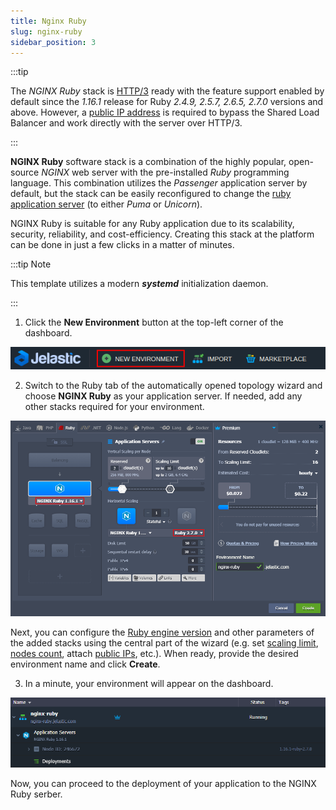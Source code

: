 ```yaml
---
title: Nginx Ruby
slug: nginx-ruby
sidebar_position: 3
---
```


<!-- ## NGINX Ruby -->

:::tip

The _NGINX Ruby_ stack is [HTTP/3](/application-setting/external-access-to-applications/http3-support#http3-quic-support) ready with the feature support enabled by default since the _1.16.1_ release for Ruby _2.4.9, 2.5.7, 2.6.5, 2.7.0_ versions and above. However, a [public IP address](/application-setting/external-access-to-applications/public-ip#public-ip) is required to bypass the Shared Load Balancer and work directly with the server over HTTP/3.

:::

**NGINX Ruby** software stack is a combination of the highly popular, open-source _NGINX_ web server with the pre-installed _Ruby_ programming language. This combination utilizes the _Passenger_ application server by default, but the stack can be easily reconfigured to change the [ruby application server](/ruby/ruby-app-server-configuration#ruby-application-server-configuration) (to either _Puma_ or _Unicorn_).

NGINX Ruby is suitable for any Ruby application due to its scalability, security, reliability, and cost-efficiency. Creating this stack at the platform can be done in just a few clicks in a matter of minutes.

:::tip Note

This template utilizes a modern **_systemd_** initialization daemon.

:::

1. Click the **New Environment** button at the top-left corner of the dashboard.

<div style={{
    display:'flex',
    justifyContent: 'center',
    margin: '0 0 1rem 0'
}}>

![Locale Dropdown](./img/NGINXRuby/create-new-environment.png)

</div>

2. Switch to the Ruby tab of the automatically opened topology wizard and choose **NGINX Ruby** as your application server. If needed, add any other stacks required for your environment.

<div style={{
    display:'flex',
    justifyContent: 'center',
    margin: '0 0 1rem 0'
}}>

![Locale Dropdown](./img/NGINXRuby/add-nginx-ruby-application-server.png)

</div>

Next, you can configure the [Ruby engine version](/ruby/ruby-versions#ruby-versions) and other parameters of the added stacks using the central part of the wizard (e.g. set [scaling limit](/application-setting/scaling-and-clustering/automatic-vertical-scaling#automatic-vertical-scaling), [nodes count](/application-setting/scaling-and-clustering/horizontal-scaling#horizontal-scaling-inside-the-cloud-multi-node), attach [public IPs](/application-setting/external-access-to-applications/public-ip#public-ip), etc.). When ready, provide the desired environment name and click **Create**.

3. In a minute, your environment will appear on the dashboard.

<div style={{
    display:'flex',
    justifyContent: 'center',
    margin: '0 0 1rem 0'
}}>

![Locale Dropdown](./img/NGINXRuby/environment-with-nginx-ruby.png)

</div>

Now, you can proceed to the deployment of your application to the NGINX Ruby serber.
